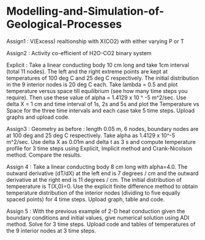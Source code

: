 # Modelling-and-Simulation-of-Geological-Processes

Assign1 : V(Excess) realtionship with X(CO2) with either varying P or T

Assign2 : Activity co-efficient of H2O-CO2 binary system

Explicit : Take a linear conducting body 10 cm long and take 1cm interval (total 11 nodes). The left and the right extreme points are kept at temperatures of 100 deg C and 25 deg C respectively. The initial distribution in the 9 interior nodes is 20 deg C each. Take lambda = 0.5 and plot temperature versus space till equilibrium (see how many time steps you require). Then use these value of alpha = 1.4129 x 10 ^ -5 m^2/sec. Use delta X = 1 cm and time interval of 1s, 2s and 5s and plot the Temperature vs Space for the three time intervals and each case take 5 time steps. Upload graphs and upload code.

Assign3 : Geometry as before : length 0.05 m, 6 nodes, boundary nodes are at 100 deg and 25 deg C respectively. Take alpha as 1.4129 x 10^-5 m^2/sec. Use delta X as 0.01m and delta t as 3 s and compute temperature profile for 3 time steps using Explicit, Implicit method and Crank-Nicolson method. Compare the results.

Assign 4 : Take a linear conducting body 8 cm long with alpha=4.0. The outward derivative (dT/dX) at the left end is 7 degrees / cm and the outward derivative at the right end is 11 degrees / cm. The initial distribution of tempeerature is T(X,0)=0. Use the explicit finite difference method to obtain temperature distribution of the interior nodes (dividing to five equally spaced points) for 4 time steps. Upload graph, table and code.

Assign 5 : With the previous example of 2-D heat conduction given the boundary conditions and initial values, give numerical solution using ADI method. Solve for 3 time steps. Upload code and tables of temperatures of the 9 interior nodes at 3 time steps.
